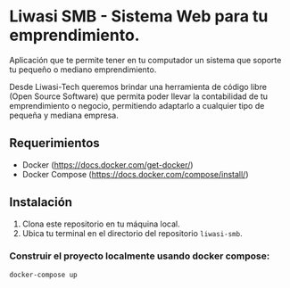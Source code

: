 # Liwasi SMB - Sistema Web para tu emprendimiento.
Aplicación que te permite tener en tu computador un sistema que soporte tu pequeño o mediano emprendimiento.

Desde Liwasi-Tech queremos brindar una herramienta de código libre (Open Source Software) que permita poder llevar la contabilidad de tu emprendimiento o negocio, permitiendo adaptarlo a cualquier tipo de pequeña y mediana empresa.


## Requerimientos
- Docker (https://docs.docker.com/get-docker/)
- Docker Compose (https://docs.docker.com/compose/install/)

## Instalación

1. Clona este repositorio en tu máquina local.
2. Ubica tu terminal en el directorio del repositorio `liwasi-smb`.

### Construir el proyecto localmente usando docker compose:

```console
docker-compose up
```

